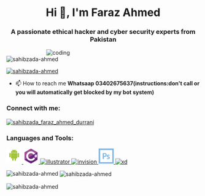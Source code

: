 <h1 align="center">Hi 👋, I'm Faraz Ahmed</h1>
<h3 align="center">A passionate ethical hacker and cyber security experts from Pakistan</h3>
<img align="right" alt="coding"width="400"src="<https://user-images.githubusercontent.com/124487929/233108755-962bff49-2e3f-4eaf-94e7-0cd7799c41c8.png>



<p align="left"> <img src="https://komarev.com/ghpvc/?username=sahibzada-ahmed&label=Profile%20views&color=0e75b6&style=flat" alt="sahibzada-ahmed" /> </p>

<p align="left"> <a href="https://github.com/ryo-ma/github-profile-trophy"><img src="https://github-profile-trophy.vercel.app/?username=sahibzada-ahmed" alt="sahibzada-ahmed" /></a> </p>

- 📫 How to reach me **Whatsaap 03402675637(instructions:don't call or you will automatically get blocked by my bot system)**

<h3 align="left">Connect with me:</h3>
<p align="left">
<a href="https://instagram.com/sahibzada_faraz_ahmed_durrani" target="blank"><img align="center" src="https://raw.githubusercontent.com/rahuldkjain/github-profile-readme-generator/master/src/images/icons/Social/instagram.svg" alt="sahibzada_faraz_ahmed_durrani" height="30" width="40" /></a>
</p>

<h3 align="left">Languages and Tools:</h3>
<p align="left"> <a href="https://developer.android.com" target="_blank" rel="noreferrer"> <img src="https://raw.githubusercontent.com/devicons/devicon/master/icons/android/android-original-wordmark.svg" alt="android" width="40" height="40"/> </a> <a href="https://www.w3schools.com/cs/" target="_blank" rel="noreferrer"> <img src="https://raw.githubusercontent.com/devicons/devicon/master/icons/csharp/csharp-original.svg" alt="csharp" width="40" height="40"/> </a> <a href="https://www.adobe.com/in/products/illustrator.html" target="_blank" rel="noreferrer"> <img src="https://www.vectorlogo.zone/logos/adobe_illustrator/adobe_illustrator-icon.svg" alt="illustrator" width="40" height="40"/> </a> <a href="https://www.invisionapp.com/" target="_blank" rel="noreferrer"> <img src="https://www.vectorlogo.zone/logos/invisionapp/invisionapp-icon.svg" alt="invision" width="40" height="40"/> </a> <a href="https://www.photoshop.com/en" target="_blank" rel="noreferrer"> <img src="https://raw.githubusercontent.com/devicons/devicon/master/icons/photoshop/photoshop-line.svg" alt="photoshop" width="40" height="40"/> </a> <a href="https://www.adobe.com/products/xd.html" target="_blank" rel="noreferrer"> <img src="https://cdn.worldvectorlogo.com/logos/adobe-xd.svg" alt="xd" width="40" height="40"/> </a> </p>

<p><img align="left" src="https://github-readme-stats.vercel.app/api/top-langs?username=sahibzada-ahmed&show_icons=true&locale=en&layout=compact" alt="sahibzada-ahmed" /></p>

<p>&nbsp;<img align="center" src="https://github-readme-stats.vercel.app/api?username=sahibzada-ahmed&show_icons=true&locale=en" alt="sahibzada-ahmed" /></p>

<p><img align="center" src="https://github-readme-streak-stats.herokuapp.com/?user=sahibzada-ahmed&" alt="sahibzada-ahmed" /></p>
